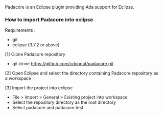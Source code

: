 Padacore is an Eclipse plugin providing Ada support for Eclipse.

### How to import Padacore into eclipse

Requirements :
* git
* eclipse (3.7.2 or above)

[1] Clone Padacore repository 
* git clone https://github.com/cdonnat/padacore.git
    
[2] Open Eclipse and select the directory containing Padacore repository as a workspace

[3] Import the project into eclipse
* File > Import > General > Existing project into workspace
* Select the repository directory as the root directory
* Select padacore and padacore.test
  

